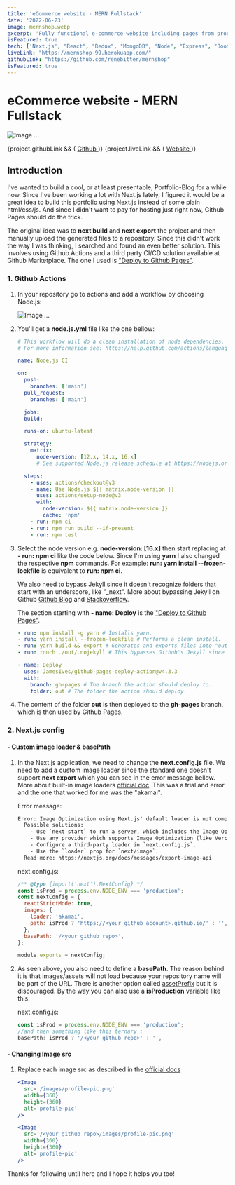 ```yaml
---
title: 'eCommerce website - MERN Fullstack'
date: '2022-06-23'
image: mernshop.webp
excerpt: 'Fully functional e-commerce website including pages from product listing to payment and admin area with CRUD functionality for users, products and orders. Authentication handled with JWT. Redux for state management.'
isFeatured: true
tech: ['Next.js', "React", "Redux", "MongoDB", "Node", "Express", "Bootstrap"]
liveLink: "https://mernshop-99.herokuapp.com/"
githubLink: "https://github.com/renebitter/mernshop"
isFeatured: true
---
```


# eCommerce website - MERN Fullstack

![Image ...](/portfolio/images/projects/mernshop.webp)

<div className='mb-100'>
            <div className={classes.projectLinks}>
              {project.githubLink && (
                <a href={project.githubLink} target='_blank' rel='noreferrer'>
                  <i className='fab fa-github'></i>
                  Github
                </a>
              )}
              {project.liveLink && (
                <a href={project.liveLink} target='_blank' rel='noreferrer'>
                  <i className='fas fa-link'></i>
                  Website
                </a>
              )}
            </div>
          </div>

## Introduction

I've wanted to build a cool, or at least presentable, Portfolio-Blog for a while now. Since I've been working a lot with Next.js lately, I figured it would be a great idea to build this portfolio using Next.js instead of some plain html/css/js. And since I didn't want to pay for hosting just right now, Github Pages should do the trick.

The original idea was to **next build** and **next export** the project and then manually upload the generated files to a repository. Since this didn't work the way I was thinking, I searched and found an even better solution. This involves using Github Actions and a third party CI/CD solution available at Github Marketplace. The one I used is ["Deploy to Github Pages"](https://github.com/marketplace/actions/deploy-to-github-pages).

### 1. Github Actions

1. In your repository go to actions and add a workflow by choosing Node.js:

   ![Image ...](/portfolio/images/posts/static-site-to-github-pages/github-actions-01.jpg)

2. You'll get a **node.js.yml** file like the one bellow:

   ```yml
   # This workflow will do a clean installation of node dependencies, cache/restore them, build the source code and run tests across different versions of node
   # For more information see: https://help.github.com/actions/language-and-framework-guides/using-nodejs-with-github-actions

   name: Node.js CI

   on:
     push:
       branches: ['main']
     pull_request:
       branches: ['main']

     jobs:
     build:

     runs-on: ubuntu-latest

     strategy:
       matrix:
         node-version: [12.x, 14.x, 16.x]
         # See supported Node.js release schedule at https://nodejs.org/en/about/releases/

     steps:
       - uses: actions/checkout@v3
       - name: Use Node.js ${{ matrix.node-version }}
         uses: actions/setup-node@v3
         with:
           node-version: ${{ matrix.node-version }}
           cache: 'npm'
       - run: npm ci
       - run: npm run build --if-present
       - run: npm test
   ```

3. Select the node version e.g. **node-version: [16.x]** then start replacing at **- run: npm ci** like the code below. Since I'm using **yarn** I also changed the respective **npm** commands. For example: **run: yarn install --frozen-lockfile** is equivalent to **run: npm ci**.

   We also need to bypass Jekyll since it doesn't recognize folders that start with an underscore, like "\_next". More about bypassing Jekyll on Github [Github Blog](https://github.blog/2009-12-29-bypassing-jekyll-on-github-pages/) and [Stackoverflow](https://stackoverflow.com/questions/61450307/js-and-css-not-loading-when-hosting-next-application-on-github-pages).

   The section starting with **- name: Deploy** is the ["Deploy to Github Pages"](https://github.com/marketplace/actions/deploy-to-github-pages).

   ```yml
   - run: npm install -g yarn # Installs yarn.
   - run: yarn install --frozen-lockfile # Performs a clean install.
   - run: yarn build && export # Generates and exports files into "out" folder.
   - run: touch ./out/.nojekyll # This bypasses Github's Jekyll since it doesn't recognize folders that start with an underscore, like "_next".

   - name: Deploy
     uses: JamesIves/github-pages-deploy-action@v4.3.3
     with:
       branch: gh-pages # The branch the action should deploy to.
       folder: out # The folder the action should deploy.
   ```

4. The content of the folder **out** is then deployed to the **gh-pages** branch, which is then used by Github Pages.

### 2. Next.js config

#### - Custom image loader & basePath

1. In the Next.js application, we need to change the **next.config.js** file. We need to add a custom image loader since the standard one doesn't support **next export** which you can see in the error message bellow. More about built-in image loaders [official doc](https://nextjs.org/docs/api-reference/next/image#loader-configuration). This was a trial and error and the one that worked for me was the "akamai".

   Error message:

   ```txt
   Error: Image Optimization using Next.js' default loader is not compatible with `next export`.
     Possible solutions:
       - Use `next start` to run a server, which includes the Image Optimization API.
       - Use any provider which supports Image Optimization (like Vercel).
       - Configure a third-party loader in `next.config.js`.
       - Use the `loader` prop for `next/image`.
     Read more: https://nextjs.org/docs/messages/export-image-api
   ```

   next.config.js:

   ```js
   /** @type {import('next').NextConfig} */
   const isProd = process.env.NODE_ENV === 'production';
   const nextConfig = {
     reactStrictMode: true,
     images: {
       loader: 'akamai',
       path: isProd ? 'https://<your github account>.github.io/' : '',
     },
     basePath: '/<your github repo>',
   };

   module.exports = nextConfig;
   ```

2. As seen above, you also need to define a **basePath**. The reason behind it is that images/assets will not load because your repository name will be part of the URL. There is another option called [assetPrefix](https://nextjs.org/docs/api-reference/next.config.js/cdn-support-with-asset-prefix) but it is discouraged. By the way you can also use a **isProduction** variable like this:

   next.config.js:

   ```js
   const isProd = process.env.NODE_ENV === 'production';
   //and then something like this ternary :
   basePath: isProd ? '/<your github repo>' : '',
   ```

#### - Changing Image src

1. Replace each image src as described in the [official docs](https://nextjs.org/docs/api-reference/next.config.js/basepath#images)

   ```jsx
   <Image
     src='/images/profile-pic.png'
     width={360}
     height={360}
     alt='profile-pic'
   />
   ```

   ```jsx
   <Image
     src='/<your github repo>/images/profile-pic.png'
     width={360}
     height={360}
     alt='profile-pic'
   />
   ```

Thanks for following until here and I hope it helps you too!

